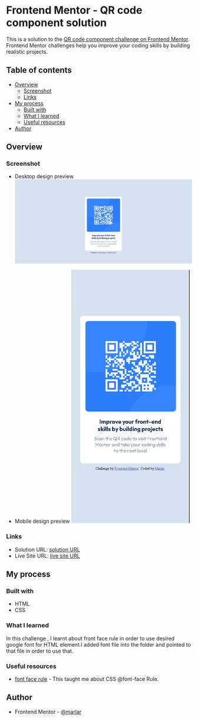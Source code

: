 # Frontend Mentor - QR code component solution

This is a solution to the [QR code component challenge on Frontend Mentor](https://www.frontendmentor.io/challenges/qr-code-component-iux_sIO_H). Frontend Mentor challenges help you improve your coding skills by building realistic projects. 

## Table of contents

- [Overview](#overview)
  - [Screenshot](#screenshot)
  - [Links](#links)
- [My process](#my-process)
  - [Built with](#built-with)
  - [What I learned](#what-i-learned)
  - [Useful resources](#useful-resources)
- [Author](#author)

## Overview

### Screenshot

- Desktop design preview
![Desktop design preview](./design/created_byme/desktop_design_byme.png)

- Mobile design preview
![Mobile design preview](./design/created_byme/mobile_design_byme.png)

### Links

- Solution URL: [solution URL](https://www.frontendmentor.io/solutions/qr-code-component-using-html-and-css-0t_Qp5E4Gf)
- Live Site URL: [live site URL](https://marlar-tz.github.io/QR_Code_Component_Page/)

## My process

### Built with

- HTML
- CSS

### What I learned

In this challenge , I learnt about front face rule in order to use desired google font for HTML element.I added font file into the folder and pointed to that file in order to use that.

### Useful resources

- [font face rule](https://www.w3schools.com/cssref/css3_pr_font-face_rule.php) - This taught me about CSS @font-face Rule.

## Author

- Frontend Mentor - [@marlar](https://www.frontendmentor.io/profile/marlar-tz)

